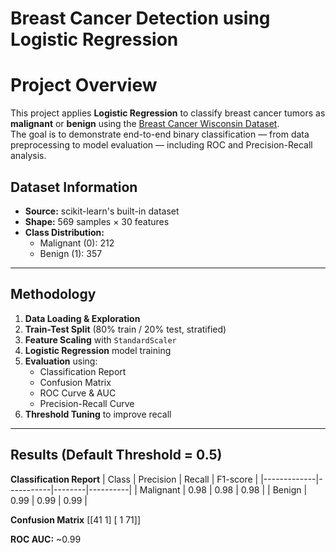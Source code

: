 # Breast Cancer Detection using Logistic Regression

# Project Overview
This project applies **Logistic Regression** to classify breast cancer tumors as **malignant** or **benign** using the [Breast Cancer Wisconsin Dataset](https://scikit-learn.org/stable/modules/generated/sklearn.datasets.load_breast_cancer.html).  
The goal is to demonstrate end-to-end binary classification — from data preprocessing to model evaluation — including ROC and Precision-Recall analysis.



## Dataset Information
- **Source:** scikit-learn's built-in dataset
- **Shape:** 569 samples × 30 features
- **Class Distribution:**
  - Malignant (0): 212
  - Benign (1): 357

---

##  Methodology
1. **Data Loading & Exploration**
2. **Train-Test Split** (80% train / 20% test, stratified)
3. **Feature Scaling** with `StandardScaler`
4. **Logistic Regression** model training
5. **Evaluation** using:
   - Classification Report
   - Confusion Matrix
   - ROC Curve & AUC
   - Precision-Recall Curve
6. **Threshold Tuning** to improve recall

---

##  Results (Default Threshold = 0.5)
**Classification Report**
| Class       | Precision | Recall | F1-score |
|-------------|-----------|--------|----------|
| Malignant   | 0.98      | 0.98   | 0.98     |
| Benign      | 0.99      | 0.99   | 0.99     |

**Confusion Matrix**
[[41 1]
[ 1 71]]

**ROC AUC:** ~0.99
